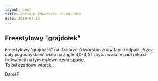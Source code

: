 ```yaml
---
layout: post
title: Jezioro Zdworskie 23.04.2019
date: 2019-04-23
---
```


## Freestylowy "grajdołek"  

Freestylowy "grajdołek" na Jeziorze Zdworskim znów fajnie odpalił. 
Przez cały pogodny dzień wiało na żagle 4,0-4,5 i chyba właśnie padł rekord frekwencji na tym malowniczym [spocie](https://www.facebook.com/vistulasurf/photos/pcb.1461131177360546/1461125217361142/?type=3&theater).  
To był czadowy wtorek.  

DarekF
